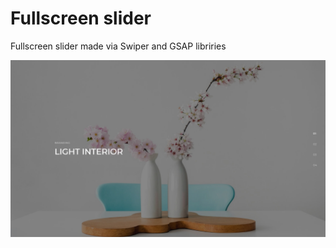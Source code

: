 # Fullscreen slider

Fullscreen slider made via Swiper and GSAP libriries

![Alt text](/screen/Slider.jpg?raw=true "Fullscreen slider")
